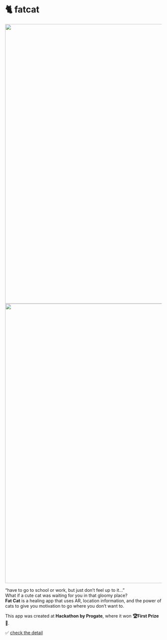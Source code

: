 # 🐈 fatcat
<img width="900" src="https://github.com/user-attachments/assets/7f142830-6018-4622-b273-23c03ba6e05a" />

<img width="900" src="https://github.com/user-attachments/assets/e82ceb7c-e555-4703-903f-31b34080dfd2" />



“have to go to school or work, but just don’t feel up to it…”  
What if a cute cat was waiting for you in that gloomy place?  
**Fat Cat** is a healing app that uses AR, location information, and the power of cats to give you motivation to go where you don’t want to.

This app was created at **Hackathon by Progate**, where it won **🏆First Prize🥇**.

✅ [check the detail](https://topaz.dev/projects/a690fbbf0c9dd697e0df)
